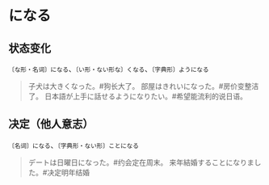 # になる

## 状态变化

`〔な形・名词〕になる`、`〔い形・ない形な〕くなる`、`〔字典形〕ようになる`

> 子犬は大きくなった。#狗长大了。
> 部屋はきれいになった。#房价变整洁了。
> 日本語が上手に話せるようになりたい。#希望能流利的说日语。

## 决定（他人意志）

`〔名词〕になる`、`〔字典形・ない形〕ことになる`

> デートは日曜日になった。#约会定在周末。
> 来年結婚することになりました。#决定明年结婚

